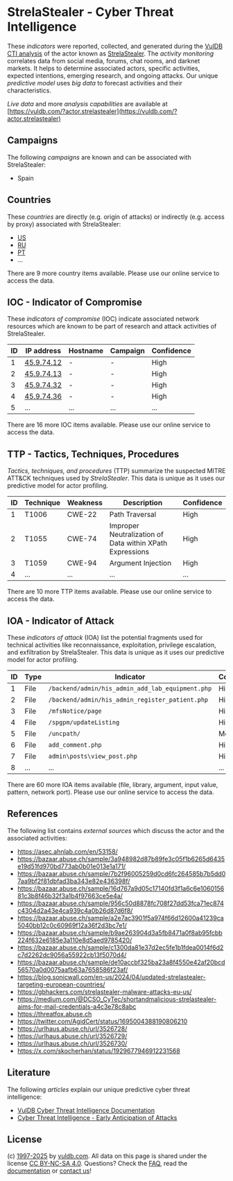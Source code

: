 # StrelaStealer - Cyber Threat Intelligence

These _indicators_ were reported, collected, and generated during the [VulDB CTI analysis](https://vuldb.com/?kb.cti) of the actor known as [StrelaStealer](https://vuldb.com/?actor.strelastealer). The _activity monitoring_ correlates data from social media, forums, chat rooms, and darknet markets. It helps to determine associated actors, specific activities, expected intentions, emerging research, and ongoing attacks. Our unique _predictive model_ uses _big data_ to forecast activities and their characteristics.

_Live data_ and more _analysis capabilities_ are available at [https://vuldb.com/?actor.strelastealer](https://vuldb.com/?actor.strelastealer)

## Campaigns

The following _campaigns_ are known and can be associated with StrelaStealer:

* Spain

## Countries

These _countries_ are directly (e.g. origin of attacks) or indirectly (e.g. access by proxy) associated with StrelaStealer:

* [US](https://vuldb.com/?country.us)
* [RU](https://vuldb.com/?country.ru)
* [PT](https://vuldb.com/?country.pt)
* ...

There are 9 more country items available. Please use our online service to access the data.

## IOC - Indicator of Compromise

These _indicators of compromise_ (IOC) indicate associated network resources which are known to be part of research and attack activities of StrelaStealer.

ID | IP address | Hostname | Campaign | Confidence
-- | ---------- | -------- | -------- | ----------
1 | [45.9.74.12](https://vuldb.com/?ip.45.9.74.12) | - | - | High
2 | [45.9.74.13](https://vuldb.com/?ip.45.9.74.13) | - | - | High
3 | [45.9.74.32](https://vuldb.com/?ip.45.9.74.32) | - | - | High
4 | [45.9.74.36](https://vuldb.com/?ip.45.9.74.36) | - | - | High
5 | ... | ... | ... | ...

There are 16 more IOC items available. Please use our online service to access the data.

## TTP - Tactics, Techniques, Procedures

_Tactics, techniques, and procedures_ (TTP) summarize the suspected MITRE ATT&CK techniques used by _StrelaStealer_. This data is unique as it uses our predictive model for actor profiling.

ID | Technique | Weakness | Description | Confidence
-- | --------- | -------- | ----------- | ----------
1 | T1006 | CWE-22 | Path Traversal | High
2 | T1055 | CWE-74 | Improper Neutralization of Data within XPath Expressions | High
3 | T1059 | CWE-94 | Argument Injection | High
4 | ... | ... | ... | ...

There are 10 more TTP items available. Please use our online service to access the data.

## IOA - Indicator of Attack

These _indicators of attack_ (IOA) list the potential fragments used for technical activities like reconnaissance, exploitation, privilege escalation, and exfiltration by StrelaStealer. This data is unique as it uses our predictive model for actor profiling.

ID | Type | Indicator | Confidence
-- | ---- | --------- | ----------
1 | File | `/backend/admin/his_admin_add_lab_equipment.php` | High
2 | File | `/backend/admin/his_admin_register_patient.php` | High
3 | File | `/mfsNotice/page` | High
4 | File | `/spgpm/updateListing` | High
5 | File | `/uncpath/` | Medium
6 | File | `add_comment.php` | High
7 | File | `admin\posts\view_post.php` | High
8 | ... | ... | ...

There are 60 more IOA items available (file, library, argument, input value, pattern, network port). Please use our online service to access the data.

## References

The following list contains _external sources_ which discuss the actor and the associated activities:

* https://asec.ahnlab.com/en/53158/
* https://bazaar.abuse.ch/sample/3a948982d87b89fe3c05f1b6265d6435e19d51fd970bd773ab0b01e013e1a171/
* https://bazaar.abuse.ch/sample/7b2f96005259d0cd6fc264585b7b5dd07aa9bf2f81dbfad3ba343e82e436398f/
* https://bazaar.abuse.ch/sample/16d767a9d05c17140fd3f1a6c6e106015681c3b8f46b32f3a1b4f97663ce5e4a/
* https://bazaar.abuse.ch/sample/956c50d8878fc708f27dd53fca71ec874c4304d2a43e4ca939c4a0b26d87d6f8/
* https://bazaar.abuse.ch/sample/a2e7ac3901f5a974f66d12600a41239ca5040bb12c0c60969f12a36f2d3bc7e1/
* https://bazaar.abuse.ch/sample/b9ae263904d3a5fb8471a0f8ab95fcbb224f632e6185e3a110e8d5aed9785420/
* https://bazaar.abuse.ch/sample/c1300da81e37d2ec5fe1b1fdea0014f6d2c7d2262dc9056a55922cb13f5070d4/
* https://bazaar.abuse.ch/sample/de10accbf325ba23a8f4550e42af20bcd56570a0d0075aafb63a7658586f23af/
* https://blog.sonicwall.com/en-us/2024/04/updated-strelastealer-targeting-european-countries/
* https://gbhackers.com/strelastealer-malware-attacks-eu-us/
* https://medium.com/@DCSO_CyTec/shortandmalicious-strelastealer-aims-for-mail-credentials-a4c3e78c8abc
* https://threatfox.abuse.ch
* https://twitter.com/AgidCert/status/1695004388190806210
* https://urlhaus.abuse.ch/url/3526728/
* https://urlhaus.abuse.ch/url/3526729/
* https://urlhaus.abuse.ch/url/3526730/
* https://x.com/skocherhan/status/1929677946912231568

## Literature

The following _articles_ explain our unique predictive cyber threat intelligence:

* [VulDB Cyber Threat Intelligence Documentation](https://vuldb.com/?kb.cti)
* [Cyber Threat Intelligence - Early Anticipation of Attacks](https://www.scip.ch/en/?labs.20201022)

## License

(c) [1997-2025](https://vuldb.com/?kb.changelog) by [vuldb.com](https://vuldb.com/?kb.about). All data on this page is shared under the license [CC BY-NC-SA 4.0](https://creativecommons.org/licenses/by-nc-sa/4.0/). Questions? Check the [FAQ](https://vuldb.com/?kb.faq), read the [documentation](https://vuldb.com/?kb) or [contact us](https://vuldb.com/?contact)!
